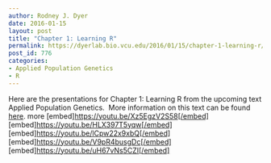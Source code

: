 ```yaml
---
author: Rodney J. Dyer
date: 2016-01-15
layout: post
title: "Chapter 1: Learning R"
permalink: https://dyerlab.bio.vcu.edu/2016/01/15/chapter-1-learning-r/index.html
post_id: 776
categories: 
- Applied Population Genetics
- R
---
```

Here are the presentations for Chapter 1: Learning R from the upcoming text 
Applied Population Genetics.  More information on this text can be found 
[here](http://dyerlab.bio.vcu.edu/applied-population-genetics/).
more
[embed]https://youtu.be/Xz5EgzV2S58[/embed]
[embed]https://youtu.be/HLX397T5yqw[/embed]
[embed]https://youtu.be/lCpw22x9xbQ[/embed]
[embed]https://youtu.be/V9pR4busgDc[/embed]
[embed]https://youtu.be/uH67vNs5CZI[/embed]

